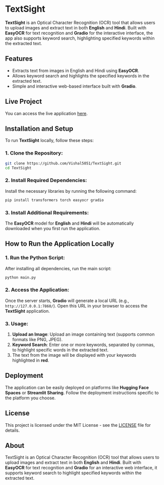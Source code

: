 

# TextSight

**TextSight** is an Optical Character Recognition (OCR) tool that allows users to upload images and extract text in both **English** and **Hindi**. Built with **EasyOCR** for text recognition and **Gradio** for the interactive interface, the app also supports keyword search, highlighting specified keywords within the extracted text.

## Features
- Extracts text from images in English and Hindi using **EasyOCR**.
- Allows keyword search and highlights the specified keywords in the extracted text.
- Simple and interactive web-based interface built with **Gradio**.

## Live Project
You can access the live application [here](https://0eccf3fb2e63c1091e.gradio.live).

## Installation and Setup

To run **TextSight** locally, follow these steps:

### 1. Clone the Repository:
```bash
git clone https://github.com/Vishal5051/TextSight.git
cd TextSight
```

### 2. Install Required Dependencies:
Install the necessary libraries by running the following command:
```bash
pip install transformers torch easyocr gradio
```

### 3. Install Additional Requirements:
The **EasyOCR** model for **English** and **Hindi** will be automatically downloaded when you first run the application.

## How to Run the Application Locally

### 1. Run the Python Script:
After installing all dependencies, run the main script:
```bash
python main.py
```

### 2. Access the Application:
Once the server starts, **Gradio** will generate a local URL (e.g., `http://127.0.0.1:7860/`). Open this URL in your browser to access the **TextSight** application.

### 3. Usage:
1. **Upload an Image**: Upload an image containing text (supports common formats like PNG, JPEG).
2. **Keyword Search**: Enter one or more keywords, separated by commas, to highlight specific words in the extracted text.
3. The text from the image will be displayed with your keywords highlighted in **red**.

## Deployment
The application can be easily deployed on platforms like **Hugging Face Spaces** or **Streamlit Sharing**. Follow the deployment instructions specific to the platform you choose.

## License
This project is licensed under the MIT License - see the [LICENSE](LICENSE) file for details.

## About
TextSight is an Optical Character Recognition (OCR) tool that allows users to upload images and extract text in both **English** and **Hindi**. Built with **EasyOCR** for text recognition and **Gradio** for an interactive web interface, it supports keyword search to highlight specified keywords within the extracted text.


